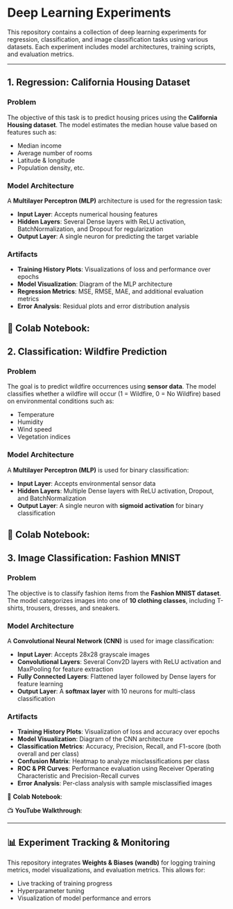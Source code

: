 # Deep Learning Experiments

This repository contains a collection of deep learning experiments for regression, classification, and image classification tasks using various datasets. Each experiment includes model architectures, training scripts, and evaluation metrics.

---

## 1. Regression: California Housing Dataset

### Problem
The objective of this task is to predict housing prices using the **California Housing dataset**. The model estimates the median house value based on features such as:
- Median income
- Average number of rooms
- Latitude & longitude
- Population density, etc.

### Model Architecture
A **Multilayer Perceptron (MLP)** architecture is used for the regression task:
- **Input Layer**: Accepts numerical housing features
- **Hidden Layers**: Several Dense layers with ReLU activation, BatchNormalization, and Dropout for regularization
- **Output Layer**: A single neuron for predicting the target variable

### Artifacts
- **Training History Plots**: Visualizations of loss and performance over epochs
- **Model Visualization**: Diagram of the MLP architecture
- **Regression Metrics**: MSE, RMSE, MAE, and additional evaluation metrics
- **Error Analysis**: Residual plots and error distribution analysis

📌 **Colab Notebook**: 
---

## 2. Classification: Wildfire Prediction

### Problem
The goal is to predict wildfire occurrences using **sensor data**. The model classifies whether a wildfire will occur (1 = Wildfire, 0 = No Wildfire) based on environmental conditions such as:
- Temperature
- Humidity
- Wind speed
- Vegetation indices

### Model Architecture
A **Multilayer Perceptron (MLP)** is used for binary classification:
- **Input Layer**: Accepts environmental sensor data
- **Hidden Layers**: Multiple Dense layers with ReLU activation, Dropout, and BatchNormalization
- **Output Layer**: A single neuron with **sigmoid activation** for binary classification

📌 **Colab Notebook**: 
---

## 3. Image Classification: Fashion MNIST

### Problem
The objective is to classify fashion items from the **Fashion MNIST dataset**. The model categorizes images into one of **10 clothing classes**, including T-shirts, trousers, dresses, and sneakers.

### Model Architecture
A **Convolutional Neural Network (CNN)** is used for image classification:
- **Input Layer**: Accepts 28x28 grayscale images
- **Convolutional Layers**: Several Conv2D layers with ReLU activation and MaxPooling for feature extraction
- **Fully Connected Layers**: Flattened layer followed by Dense layers for feature learning
- **Output Layer**: A **softmax layer** with 10 neurons for multi-class classification

### Artifacts
- **Training History Plots**: Visualization of loss and accuracy over epochs
- **Model Visualization**: Diagram of the CNN architecture
- **Classification Metrics**: Accuracy, Precision, Recall, and F1-score (both overall and per class)
- **Confusion Matrix**: Heatmap to analyze misclassifications per class
- **ROC & PR Curves**: Performance evaluation using Receiver Operating Characteristic and Precision-Recall curves
- **Error Analysis**: Per-class analysis with sample misclassified images

📌 **Colab Notebook**: 

📺 **YouTube Walkthrough**: 

---

## 📊 Experiment Tracking & Monitoring
This repository integrates **Weights & Biases (wandb)** for logging training metrics, model visualizations, and evaluation metrics. This allows for:
- Live tracking of training progress
- Hyperparameter tuning
- Visualization of model performance and errors
